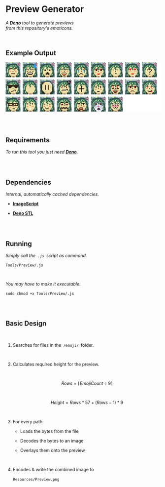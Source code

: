 
# Preview Generator

*A **[Deno]** tool to generate previews* <br>
*from this repository's emoticons.*

<br>

## Example Output

![Preview]

<br>
<br>

## Requirements

*To run this tool you just need **[Deno]**.*

<br>
<br>

## Dependencies

*Internal, automatically cached dependencies.*

-   **[ImageScript]**

-   **[Deno STL]**

<br>
<br>

## Running

*Simply call the  `.js`  script as command.*

```Shell
Tools/Preview/.js
```

<br>

*You may have to make it executable.*

```Shell
sudo chmod +x Tools/Preview/.js
```

<br>
<br>

## Basic Design

<br>

1.  Searches for files in the  `/emoji/`  folder.

    <br>

2.  Calculates required height for the preview.

    <br>

    $$  Rows = \lceil EmojiCount \div 9 \rceil  $$
    
    <br>
    
    $$  Height = Rows * 57 + ( Rows - 1 ) * 9  $$

    <br>
    
3.  For every path:

    -   Loads the bytes from the file
    
    -   Decodes the bytes to an image
    
    -   Overlays them onto the preview
    
    <br>
    
4.  Encodes & write the combined image to

    `Resources/Preview.png`

<br>


<!----------------------------------------------------------------------------->

[ImageScript]: https://deno.land/x/imagescript
[Deno STL]: https://deno.land/std
[Deno]: https://deno.land/

[Preview]: ../../Resources/Preview.png
